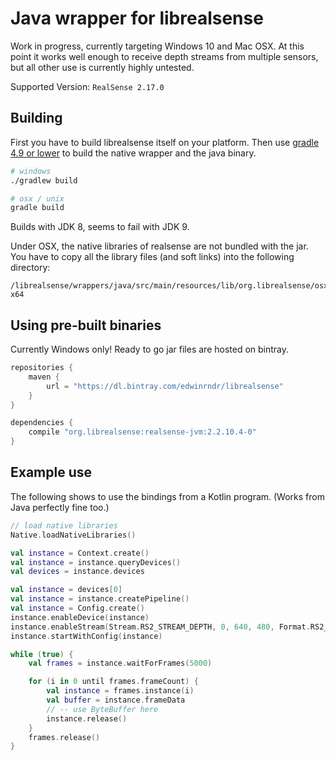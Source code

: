 # Java wrapper for librealsense

Work in progress, currently targeting Windows 10 and Mac OSX. At this point it works well enough to receive depth streams from multiple sensors, but all other use is currently highly untested.

Supported Version: `RealSense 2.17.0`

## Building

First you have to build librealsense itself on your platform. Then use [gradle 4.9 or lower](https://github.com/cansik/realsense-processing/issues/2#issuecomment-450195961) to build the native wrapper and the java binary.

```sh
# windows
./gradlew build

# osx / unix
gradle build
```
Builds with JDK 8, seems to fail with JDK 9.

Under OSX, the native libraries of realsense are not bundled with the jar. You have to copy all the library files (and soft links) into the following directory:

```
/librealsense/wrappers/java/src/main/resources/lib/org.librealsense/osx-x64
```

## Using pre-built binaries

Currently Windows only! Ready to go jar files are hosted on bintray.

```groovy
repositories {
    maven {
        url = "https://dl.bintray.com/edwinrndr/librealsense"
    }
}

dependencies {
    compile "org.librealsense:realsense-jvm:2.2.10.4-0"
}
```

## Example use

The following shows to use the bindings from a Kotlin program. (Works from Java perfectly fine too.)

```kotlin
// load native libraries
Native.loadNativeLibraries()

val instance = Context.create()
val instance = instance.queryDevices()
val devices = instance.devices

val instance = devices[0]
val instance = instance.createPipeline()
val instance = Config.create()
instance.enableDevice(instance)
instance.enableStream(Stream.RS2_STREAM_DEPTH, 0, 640, 480, Format.RS2_FORMAT_Z16, 30)
instance.startWithConfig(instance)

while (true) {
    val frames = instance.waitForFrames(5000)

    for (i in 0 until frames.frameCount) {
        val instance = frames.instance(i)
        val buffer = instance.frameData
        // -- use ByteBuffer here
        instance.release()
    }
    frames.release()
}
```
